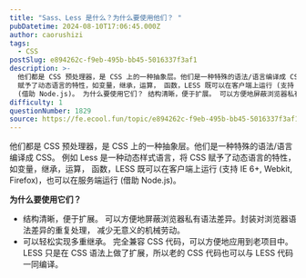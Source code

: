 ```yaml
---
title: "Sass、Less 是什么？为什么要使用他们？ "
pubDatetime: 2024-08-10T17:06:45.000Z
author: caorushizi
tags:
  - CSS
postSlug: e894262c-f9eb-495b-bb45-5016337f3af1
description: >-
  他们都是 CSS 预处理器，是 CSS 上的一种抽象层。他们是一种特殊的语法/语言编译成 CSS。 例如 Less 是一种动态样式语言，将 CSS
  赋予了动态语言的特性，如变量，继承，运算， 函数，LESS 既可以在客户端上运行 (支持 IE 6+, Webkit, Firefox)，也可以在服务端运行
  (借助 Node.js)。 为什么要使用它们？ 结构清晰，便于扩展。 可以方便地屏蔽浏览器私有
difficulty: 1
questionNumber: 1829
source: https://fe.ecool.fun/topic/e894262c-f9eb-495b-bb45-5016337f3af1
---
```


他们都是 CSS 预处理器，是 CSS 上的一种抽象层。他们是一种特殊的语法/语言编译成 CSS。 例如 Less 是一种动态样式语言，将 CSS 赋予了动态语言的特性，如变量，继承，运算， 函数，LESS 既可以在客户端上运行 (支持 IE 6+, Webkit, Firefox)，也可以在服务端运行 (借助 Node.js)。

**为什么要使用它们？**

- 结构清晰，便于扩展。 可以方便地屏蔽浏览器私有语法差异。封装对浏览器语法差异的重复处理， 减少无意义的机械劳动。
- 可以轻松实现多重继承。 完全兼容 CSS 代码，可以方便地应用到老项目中。LESS 只是在 CSS 语法上做了扩展，所以老的 CSS 代码也可以与 LESS 代码一同编译。
